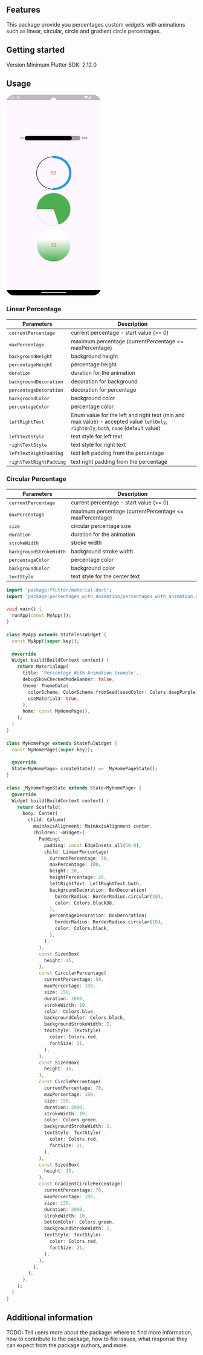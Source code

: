 ## Features

This package provide you percentages custom widgets with animations such as linear, circular, circle
and gradient circle percentages.

## Getting started

Version Minimum Flutter SDK: 2.12.0

## Usage

<p align="left">
  <a title="simulator_image"><img src="screenshots/Screenshot_20240601_011241.png" height="530" width="250"></a>
</p>

### Linear Percentage

| Parameters              | Description                                                                                                                         |
|-------------------------|-------------------------------------------------------------------------------------------------------------------------------------|
| `currentPercentage`     | current percentage - start value (>= 0)                                                                                             |
| `maxPercentage`         | maximum percentage (currentPercentage <= maxPercentage)                                                                             |
| `backgroundHeight`      | background height                                                                                                                   |
| `percentageHeight`      | percentage height                                                                                                                   |
| `duration`              | duration for the animation                                                                                                          |
| `backgroundDecoration`  | decoration for background                                                                                                           |
| `percentageDecoration`  | decoration for percentage                                                                                                           |
| `backgroundColor`       | background color                                                                                                                    |
| `percentageColor`       | percentage color                                                                                                                    |
| `leftRightText`         | Enum value for the left and right text (min and max value) - accepted value `leftOnly`, `rightOnly`, `both`, `none` (default value) |
| `leftTextStyle`         | text style for left text                                                                                                            |
| `rightTextStyle`        | text style for right text                                                                                                           |
| `leftTextRightPadding`  | text left padding from the percentage                                                                                               |
| `rightTextRightPadding` | text right padding from the percentage                                                                                              |

### Circular Percentage

| Parameters              | Description                                             |
|-------------------------|---------------------------------------------------------|
| `currentPercentage`     | current percentage - start value (>= 0)                 |
| `maxPercentage`         | maximum percentage (currentPercentage <= maxPercentage) |
| `size`                  | circular percentage size                                |
| `duration`              | duration for the animation                              |
| `strokeWidth`           | stroke width                                            |
| `backgroundStrokeWidth` | background stroke width                                 |
| `percentageColor`       | percentage color                                        |
| `backgroundColor`       | background color                                        |
| `textStyle`             | text style for the center text                          |

```dart
import 'package:flutter/material.dart';
import 'package:percentages_with_animation/percentages_with_animation.dart';

void main() {
  runApp(const MyApp());
}

class MyApp extends StatelessWidget {
  const MyApp({super.key});

  @override
  Widget build(BuildContext context) {
    return MaterialApp(
      title: 'Percentage With Animation Example',
      debugShowCheckedModeBanner: false,
      theme: ThemeData(
        colorScheme: ColorScheme.fromSeed(seedColor: Colors.deepPurple),
        useMaterial3: true,
      ),
      home: const MyHomePage(),
    );
  }
}

class MyHomePage extends StatefulWidget {
  const MyHomePage({super.key});

  @override
  State<MyHomePage> createState() => _MyHomePageState();
}

class _MyHomePageState extends State<MyHomePage> {
  @override
  Widget build(BuildContext context) {
    return Scaffold(
      body: Center(
        child: Column(
          mainAxisAlignment: MainAxisAlignment.center,
          children: <Widget>[
            Padding(
              padding: const EdgeInsets.all(59.0),
              child: LinearPercentage(
                currentPercentage: 70,
                maxPercentage: 100,
                height: 20,
                heightPercentage: 20,
                leftRightText: LeftRightText.both,
                backgroundDecoration: BoxDecoration(
                  borderRadius: BorderRadius.circular(10),
                  color: Colors.black38,
                ),
                percentageDecoration: BoxDecoration(
                  borderRadius: BorderRadius.circular(10),
                  color: Colors.black,
                ),
              ),
            ),
            const SizedBox(
              height: 15,
            ),
            const CircularPercentage(
              currentPercentage: 50,
              maxPercentage: 100,
              size: 150,
              duration: 2000,
              strokeWidth: 10,
              color: Colors.blue,
              backgroundColor: Colors.black,
              backgroundStrokeWidth: 2,
              textStyle: TextStyle(
                color: Colors.red,
                fontSize: 21,
              ),
            ),
            const SizedBox(
              height: 15,
            ),
            const CirclePercentage(
              currentPercentage: 70,
              maxPercentage: 100,
              size: 150,
              duration: 2000,
              strokeWidth: 10,
              color: Colors.green,
              backgroundStrokeWidth: 2,
              textStyle: TextStyle(
                color: Colors.red,
                fontSize: 21,
              ),
            ),
            const SizedBox(
              height: 15,
            ),
            const GradientCirclePercentage(
              currentPercentage: 70,
              maxPercentage: 100,
              size: 150,
              duration: 2000,
              strokeWidth: 10,
              bottomColor: Colors.green,
              backgroundStrokeWidth: 2,
              textStyle: TextStyle(
                color: Colors.red,
                fontSize: 21,
              ),
            ),
          ],
        ),
      ),
    );
  }
}
```

## Additional information

TODO: Tell users more about the package: where to find more information, how to
contribute to the package, how to file issues, what response they can expect
from the package authors, and more.
